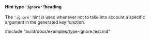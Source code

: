 #### Hint type `'ignore'` !heading

The `'ignore'` hint is used whenever not to take into account a specific argument in the generated key function.

#include "build/docs/examples/type-ignore.test.md"
